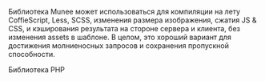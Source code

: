 Библиотека Munee может использоваться для компиляции на лету CoffieScript, Less, SCSS, изменения размера изображения, сжатия JS & CSS, и кэширования результата на стороне сервера и клиента, без изменения assets в шаблоне. В целом, это хороший вариант для достижения молниеносных запросов и сохранения пропускной способности.

Библиотека PHP